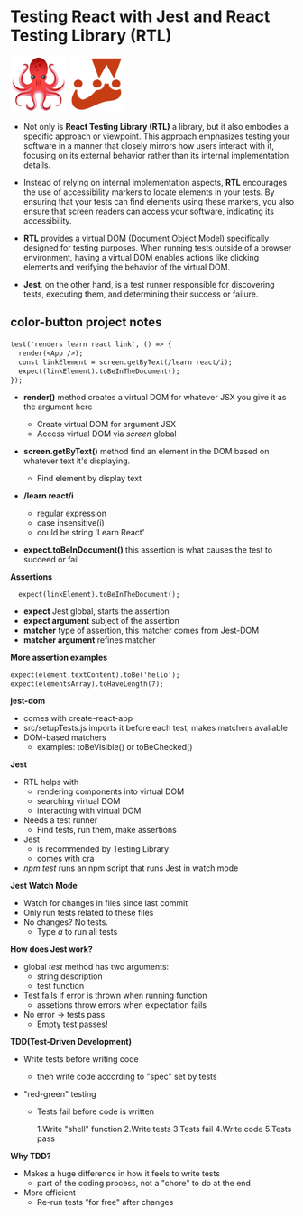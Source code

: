 # Testing React with Jest and React Testing Library (RTL)

<div>
    <a href="https://testing-library.com/docs/react-testing-library/intro/"><img src="./assets/1.png" width="100" height="100"></a>
    <a href="https://jestjs.io/docs/getting-started"><img src="./assets/2.png" width="100" height="100"></a>
</div>

- Not only is **React Testing Library (RTL)** a library, but it also embodies a specific approach or viewpoint. This approach emphasizes testing your software in a manner that closely mirrors how users interact with it, focusing on its external behavior rather than its internal implementation details.

- Instead of relying on internal implementation aspects, **RTL** encourages the use of accessibility markers to locate elements in your tests. By ensuring that your tests can find elements using these markers, you also ensure that screen readers can access your software, indicating its accessibility.

- **RTL** provides a virtual DOM (Document Object Model) specifically designed for testing purposes. When running tests outside of a browser environment, having a virtual DOM enables actions like clicking elements and verifying the behavior of the virtual DOM.

- **Jest**, on the other hand, is a test runner responsible for discovering tests, executing them, and determining their success or failure.

## color-button project notes

```
test('renders learn react link', () => {
  render(<App />);
  const linkElement = screen.getByText(/learn react/i);
  expect(linkElement).toBeInTheDocument();
});

```

- **render()** method creates a virtual DOM for whatever JSX you give it as the argument here

  - Create virtual DOM for argument JSX
  - Access virtual DOM via _screen_ global

- **screen.getByText()** method find an element in the DOM based on whatever text it's displaying.

  - Find element by display text

- **/learn react/i**

  - regular expression
  - case insensitive(i)
  - could be string 'Learn React'

- **expect.toBeInDocument()** this assertion is what causes the test to succeed or fail

**Assertions**

```
  expect(linkElement).toBeInTheDocument();

```

- **expect** Jest global, starts the assertion
- **expect argument** subject of the assertion
- **matcher** type of assertion, this matcher comes from Jest-DOM
- **matcher argument** refines matcher

**More assertion examples**

```
expect(element.textContent).toBe('hello');
expect(elementsArray).toHaveLength(7);

```

**jest-dom**

- comes with create-react-app
- src/setupTests.js imports it before each test, makes matchers avaliable
- DOM-based matchers
  - examples: toBeVisible() or toBeChecked()

**Jest**

- RTL helps with
  - rendering components into virtual DOM
  - searching virtual DOM
  - interacting with virtual DOM
- Needs a test runner
  - Find tests, run them, make assertions
- Jest
  - is recommended by Testing Library
  - comes with cra
- _npm test_ runs an npm script that runs Jest in watch mode

**Jest Watch Mode**

- Watch for changes in files since last commit
- Only run tests related to these files
- No changes? No tests.
  - Type _a_ to run all tests

**How does Jest work?**

- global _test_ method has two arguments:
  - string description
  - test function
- Test fails if error is thrown when running function
  - assetions throw errors when expectation fails
- No error -> tests pass
  - Empty test passes!

**TDD(Test-Driven Development)**

- Write tests before writing code
  - then write code according to "spec" set by tests
- "red-green" testing

  - Tests fail before code is written

    1.Write "shell" function
    2.Write tests
    3.Tests fail
    4.Write code
    5.Tests pass

**Why TDD?**

- Makes a huge difference in how it feels to write tests
  - part of the coding process, not a "chore" to do at the end
- More efficient
  - Re-run tests "for free" after changes
